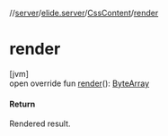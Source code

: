 //[server](../../../index.md)/[elide.server](../index.md)/[CssContent](index.md)/[render](render.md)

# render

[jvm]\
open override fun [render](render.md)(): [ByteArray](https://kotlinlang.org/api/latest/jvm/stdlib/kotlin/-byte-array/index.html)

#### Return

Rendered result.
